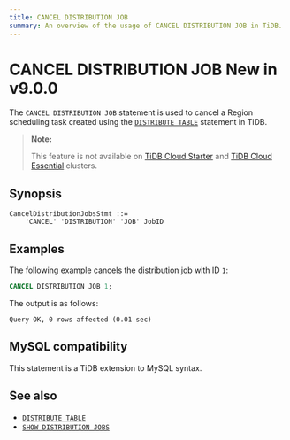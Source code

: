 ```yaml
---
title: CANCEL DISTRIBUTION JOB
summary: An overview of the usage of CANCEL DISTRIBUTION JOB in TiDB.
---
```


# CANCEL DISTRIBUTION JOB <span class="version-mark">New in v9.0.0</span>

The `CANCEL DISTRIBUTION JOB` statement is used to cancel a Region scheduling task created using the [`DISTRIBUTE TABLE`](/sql-statements/sql-statement-distribute-table.md) statement in TiDB.

<CustomContent platform="tidb-cloud">

> **Note:**
>
> This feature is not available on [TiDB Cloud Starter](https://docs.pingcap.com/tidbcloud/select-cluster-tier#starter) and [TiDB Cloud Essential](https://docs.pingcap.com/tidbcloud/select-cluster-tier#essential) clusters.

</CustomContent>

## Synopsis

```ebnf+diagram
CancelDistributionJobsStmt ::=
    'CANCEL' 'DISTRIBUTION' 'JOB' JobID
```

## Examples

The following example cancels the distribution job with ID `1`:

```sql
CANCEL DISTRIBUTION JOB 1;
```

The output is as follows:

```
Query OK, 0 rows affected (0.01 sec)
```

## MySQL compatibility

This statement is a TiDB extension to MySQL syntax.

## See also

* [`DISTRIBUTE TABLE`](/sql-statements/sql-statement-distribute-table.md)
* [`SHOW DISTRIBUTION JOBS`](/sql-statements/sql-statement-show-distribution-jobs.md)